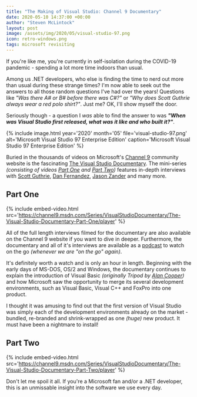 ```yaml
---
title: "The Making of Visual Studio: Channel 9 Documentary"
date: 2020-05-10 14:37:00 +00:00
author: "Steven McLintock"
layout: post
image: /assets/img/2020/05/visual-studio-97.png
icon: retro-windows.png
tags: microsoft revisiting
---
```


If you're like me, you're currently in self-isolation during the COVID-19 pandemic - spending a lot more time indoors than usual.

Among us .NET developers, who else is finding the time to nerd out more than usual during these strange times? I'm now able to seek out the answers to all those random questions I've had over the years! Questions like *"Was there A# or B# before there was C#?"* or *"Why does Scott Guthrie always wear a red polo shirt?"*. Just me? OK, I'll show myself the door.

Seriously though - a question I *was* able to find the answer to was ***"When was Visual Studio first released, what was it like and who built it?"***.

{%
    include image.html
    year='2020'
    month='05'
    file='visual-studio-97.png'
    alt='Microsoft Visual Studio 97 Enterprise Edition'
    caption='Microsoft Visual Studio 97 Enterprise Edition'
%}

Buried in the thousands of videos on Microsoft's [Channel 9](https://channel9.msdn.com/) community website is the fascinating [The Visual Studio Documentary](https://channel9.msdn.com/Series/VisualStudioDocumentary). The mini-series *(consisting of videos [Part One](https://channel9.msdn.com/Series/VisualStudioDocumentary/The-Visual-Studio-Documentary-Part-One) and [Part Two](https://channel9.msdn.com/Series/VisualStudioDocumentary/The-Visual-Studio-Documentary-Part-Two))* features in-depth interviews with [Scott Guthrie](https://twitter.com/scottgu), [Dan Fernandez](https://twitter.com/danielfe), [Jason Zander](https://twitter.com/jlzander) and many more.

## Part One

{%
    include embed-video.html
    src='https://channel9.msdn.com/Series/VisualStudioDocumentary/The-Visual-Studio-Documentary-Part-One/player'
%}

All of the full length interviews filmed for the documentary are also available on the Channel 9 website if you want to dive in deeper. Furthermore, the documentary and all of it's interviews are available as a [podcast](https://podtail.com/en/podcast/the-visual-studio-documentary-hd-channel-9/) to watch on the go *(whenever we are "on the go" again)*.

It's definitely worth a watch and is only an hour in length. Beginning with the early days of MS-DOS, OS/2 and Windows, the documentary continues to explain the introduction of Visual Basic *(originally Tripod by [Alan Cooper](https://twitter.com/MrAlanCooper))* and how Microsoft saw the opportunity to merge its several development environments, such as Visual Basic, Visual C++ and FoxPro into one product.

I thought it was amusing to find out that the first version of Visual Studio was simply each of the development environments already on the market - bundled, re-branded and shrink-wrapped as one *(huge)* new product. It must have been a nightmare to install!

## Part Two

{%
    include embed-video.html
    src='https://channel9.msdn.com/Series/VisualStudioDocumentary/The-Visual-Studio-Documentary-Part-Two/player'
%}

Don't let me spoil it all. If you're a Microsoft fan and/or a .NET developer, this is an unmissable insight into the software we use every day.